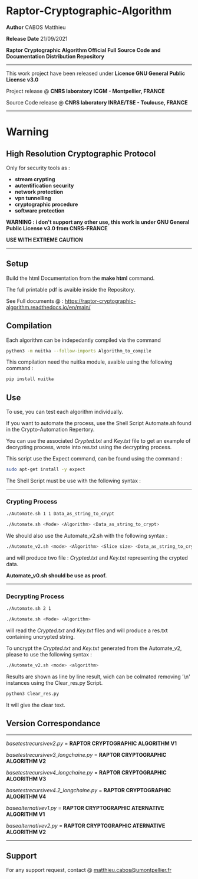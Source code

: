 # Raptor-Cryptographic-Algorithm

**Author**  CABOS Matthieu

**Release Date** 21/09/2021

**Raptor Cryptographic Algorithm Official Full Source Code and Documentation Distribution Repository**

______________________________________________________________________________________________________

This work project have been released under **Licence GNU General Public License v3.0** 

Project release @ **CNRS laboratory ICGM - Montpellier, FRANCE**         

Source Code release @ **CNRS laboratory INRAE/TSE - Toulouse, FRANCE**   

______________________________________________________________________________________________________

# Warning

## High Resolution Cryptographic Protocol

Only for security tools as :
  
  * **stream crypting**
  * **autentification security**
  * **network protection**
  * **vpn tunnelling**
  * **cryptographic procedure**
  * **software protection**
  
**WARNING : i don't support any other use, this work is under GNU General Public License v3.0 from CNRS-FRANCE**

**USE WITH EXTREME CAUTION**


______________________________________________________________________________________________________

## Setup

Build the html Documentation from the **make html** command.

The full printable pdf is avaible inside the Repository.

See Full documents @ : https://raptor-cryptographic-algorithm.readthedocs.io/en/main/


## Compilation
  
 Each algorithm can be indepedantly compiled via the command
 ```bash
 python3 -m nuitka --follow-imports Algorithm_to_compile
 ```
 This compilation need the nuitka module, avaible using the following command :
  ```bash
 pip install nuitka
  ```
 
## Use

To use, you can test each algorithm individually. 

If you want to automate the process, use the Shell Script Automate.sh found in the Crypto-Automation Repertory.

You can use the associated *Crypted.txt* and *Key.txt* file to get an example of decrypting process, wrote into res.txt using the decrypting process.

This script use the Expect command, can be found using the command :

 ```bash
sudo apt-get install -y expect
 ``` 
 
The Shell Script must be use with the following syntax :
 
***********************************************

### Crypting Process

 ```bash
./Automate.sh 1 1 Data_as_string_to_crypt

./Automate.sh <Mode> <Algorithm> <Data_as_string_to_crypt>
 ```  
 We should also use the Automate_v2.sh with the following syntax :
 
 ```bash
 ./Automate_v2.sh <mode> <Algorithm> <Slice size> <Data_as_string_to_crypt>
 ```
 
and will produce two file : *Crypted.txt* and *Key.txt* representing the crypted data.

**Automate_v0.sh should be use as proof.**

***********************************************

### Decrypting Process

  ```bash 
./Automate.sh 2 1

./Automate.sh <Mode> <Algorithm>
  ``` 
 will read the *Crypted.txt* and *Key.txt* files and will produce a res.txt containing uncrypted string.
 
 To uncrypt the  *Crypted.txt* and *Key.txt* generated from the Automate_v2, please to use the following syntax :
 
 ```bash
 ./Automate_v2.sh <mode> <algorithm>
 ```
 
 Results are shown as line by line result, wich can be colmated removing '\n' instances using the Clear_res.py Script.
 
 ```bash 
 python3 Clear_res.py
  ```
 It will give the clear text.
 
## Version Correspondance


 ***********************************************
 

*basetestrecursivev2.py*               = **RAPTOR CRYPTOGRAPHIC ALGORITHM V1**

*basetestrecursivev3_longchaine.py*    = **RAPTOR CRYPTOGRAPHIC ALGORITHM V2**

*basetestrecursivev4_longchaine.py*    = **RAPTOR CRYPTOGRAPHIC ALGORITHM V3**

*basetestrecursivev4.2_longchaine.py*  = **RAPTOR CRYPTOGRAPHIC ALGORITHM V4**

*basealternativev1.py*                 = **RAPTOR CRYPTOGRAPHIC ATERNATIVE ALGORITHM V1**

*basealternativev2.py*                 = **RAPTOR CRYPTOGRAPHIC ATERNATIVE ALGORITHM V2**
 
 ***********************************************
 
## Support

For any support request, contact @ matthieu.cabos@umontpellier.fr
